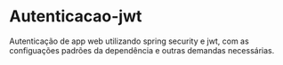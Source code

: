 # Autenticacao-jwt
Autenticação de app web utilizando spring security e jwt, com as configuações padrões da dependência e outras demandas necessárias.
